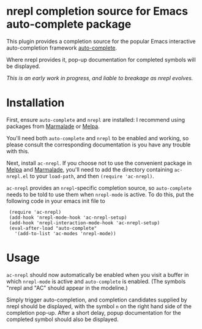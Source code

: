 nrepl completion source for Emacs auto-complete package
=======================================================

This plugin provides a completion source for the popular Emacs
interactive auto-completion framework
[auto-complete](http://cx4a.org/software/auto-complete/).

Where nrepl provides it, pop-up documentation for completed symbols
will be displayed.


*This is an early work in progress, and liable to breakage as nrepl evolves.*

Installation
=============

First, ensure `auto-complete` and `nrepl` are installed: I recommend
using packages from [Marmalade][marmalade] or [Melpa][melpa].

You'll need both `auto-complete` and `nrepl` to be enabled and
working, so please consult the corresponding documentation is you have
any trouble with this.

Next, install `ac-nrepl`. If you choose not to use the convenient
package in [Melpa][melpa] and [Marmalade][marmalade], you'll need to
add the directory containing `ac-nrepl.el` to your `load-path`, and
then `(require 'ac-nrepl)`.

`ac-nrepl` provides an `nrepl`-specific completion source,
so `auto-complete` needs to be told to use them when `nrepl-mode` is
active. To do this, put the following code in your emacs init file to 

     (require 'ac-nrepl)
     (add-hook 'nrepl-mode-hook 'ac-nrepl-setup)
     (add-hook 'nrepl-interaction-mode-hook 'ac-nrepl-setup)
     (eval-after-load "auto-complete"
       '(add-to-list 'ac-modes 'nrepl-mode))

Usage
=====

`ac-nrepl` should now automatically be enabled when you visit a buffer
in which `nrepl-mode` is active and `auto-complete` is enabled. (The
symbols "nrepl and "AC" should appear in the modeline.)

Simply trigger auto-completion, and completion candidates supplied by
nrepl should be displayed, with the symbol `n` on the right hand side
of the completion pop-up. After a short delay, popup documentation
for the completed symbol should also be displayed.



[marmalade]: http://marmalade-repo.org
[melpa]: http://melpa.milkbox.net

